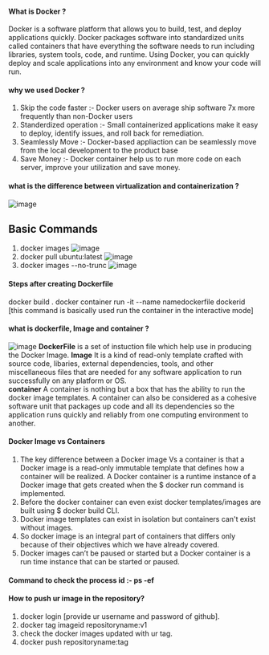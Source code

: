 #### What is Docker ?
Docker is a software platform that allows you to build, test, and deploy applications quickly. Docker packages software into standardized units called containers that have everything the software needs to run including libraries, system tools, code, and runtime. Using Docker, you can quickly deploy and scale applications into any environment and know your code will run.
#### why we used Docker ?
1. Skip the code faster :- Docker users on average ship software 7x more frequently than non-Docker users
2. Standerdized operation :- Small containerized applications make it easy to deploy, identify issues, and roll back for remediation.
3. Seamlessly Move :- Docker-based appliaction can be seamlessly move from the local development to the product base 
4. Save Money :- Docker container help us to run more code on each server, improve your utilization and save money.
#### what is the difference between virtualization and containerization ?
![image](https://user-images.githubusercontent.com/96170504/219357213-34c5f4f6-42ad-48be-a1ac-2f10c4b08fd1.png)
## Basic Commands
1. docker images
![image](https://user-images.githubusercontent.com/96170504/219027853-9bea2681-f7fe-4aae-aa6c-5188956ca860.png)
2. docker pull ubuntu:latest
![image](https://user-images.githubusercontent.com/96170504/219028328-aa02ff87-4a55-497e-aa93-fe912efea00c.png)
3. docker images --no-trunc
![image](https://user-images.githubusercontent.com/96170504/219028522-95ad1c37-5711-4475-a771-3bd375b7377e.png)
#### Steps after creating Dockerfile
docker build .
docker container run -it --name namedockerfile dockerid  [this command is basically used run the container in the interactive mode]
#### what is dockerfile, Image and container ?
![image](https://user-images.githubusercontent.com/96170504/219370769-1bf6c571-be4b-4b9d-bda8-98ed297498f6.png)
**DockerFile** is a set of instuction file which help use in producing the Docker Image.
**Image** It is a kind of read-only template crafted with source code, libaries, external dependencies, tools, and other miscellaneous files that are needed for any software application to run successfully on any platform or OS.  
**container** A container is nothing but a box that has the ability to run the docker image templates. 
A container can also be considered as a cohesive software unit that packages up code and all its dependencies so the application runs quickly and reliably from one computing environment to another.  
#### Docker Image vs Containers
1. The key difference between a Docker image Vs a container is that a Docker image is a read-only immutable template that defines how a container will be realized. A Docker container is a runtime instance of a Docker image that gets created when the $ docker run command is implemented.  
2. Before the docker container can even exist docker templates/images are built using $ docker build CLI. 
3. Docker image templates can exist in isolation but containers can't exist without images.  
4. So docker image is an integral part of containers that differs only because of their objectives which we have already covered.  
5. Docker images can’t be paused or started but a Docker container is a run time instance that can be started or paused. 
#### Command to check the **process id** :- **ps -ef**
#### How to push ur image in the repository?
1. docker login [provide ur username and password of github].
2. docker tag imageid repositoryname:v1
3. check the docker images updated with ur tag.
4. docker push repositoryname:tag

